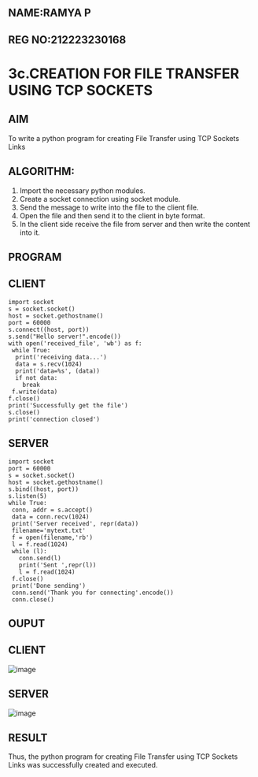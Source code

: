 ## NAME:RAMYA P
## REG NO:212223230168

# 3c.CREATION FOR FILE TRANSFER USING TCP SOCKETS
## AIM
To write a python program for creating File Transfer using TCP Sockets Links

## ALGORITHM:
1. Import the necessary python modules.
2. Create a socket connection using socket module.
3. Send the message to write into the file to the client file.
4. Open the file and then send it to the client in byte format.
5. In the client side receive the file from server and then write the content into it.
   
## PROGRAM
## CLIENT
~~~
import socket
s = socket.socket()
host = socket.gethostname()
port = 60000
s.connect((host, port))
s.send("Hello server!".encode())
with open('received_file', 'wb') as f:
 while True:
  print('receiving data...')
  data = s.recv(1024)
  print('data=%s', (data))
  if not data:
    break
 f.write(data)
f.close()
print('Successfully get the file')
s.close()
print('connection closed')
~~~
## SERVER
~~~
import socket 
port = 60000 
s = socket.socket() 
host = socket.gethostname() 
s.bind((host, port))
s.listen(5) 
while True:
 conn, addr = s.accept() 
 data = conn.recv(1024)
 print('Server received', repr(data))
 filename='mytext.txt'
 f = open(filename,'rb')
 l = f.read(1024)
 while (l):
   conn.send(l)
   print('Sent ',repr(l))
   l = f.read(1024)
 f.close()
 print('Done sending')
 conn.send('Thank you for connecting'.encode())
 conn.close()
~~~


## OUPUT
## CLIENT
![image](https://github.com/23006111/3c.FILE_TRANSFER_USING_TCP_SOCKETS/assets/145981696/d35c88b2-74e1-4a56-9535-828563c8c128)
## SERVER
![image](https://github.com/23006111/3c.FILE_TRANSFER_USING_TCP_SOCKETS/assets/145981696/221ed83c-dcb7-421f-818d-2532fdc30172)


## RESULT
Thus, the python program for creating File Transfer using TCP Sockets Links was successfully created and executed.


